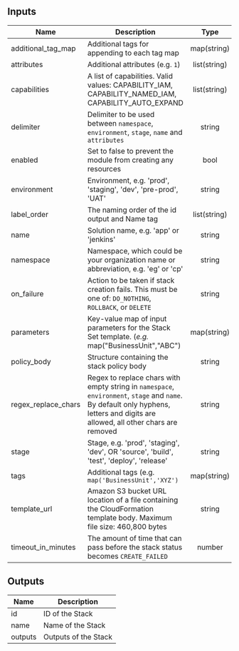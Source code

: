 ## Inputs

| Name | Description | Type | Default | Required |
|------|-------------|:----:|:-----:|:-----:|
| additional_tag_map | Additional tags for appending to each tag map | map(string) | `<map>` | no |
| attributes | Additional attributes (e.g. `1`) | list(string) | `<list>` | no |
| capabilities | A list of capabilities. Valid values: CAPABILITY_IAM, CAPABILITY_NAMED_IAM, CAPABILITY_AUTO_EXPAND | list(string) | `<list>` | no |
| delimiter | Delimiter to be used between `namespace`, `environment`, `stage`, `name` and `attributes` | string | `-` | no |
| enabled | Set to false to prevent the module from creating any resources | bool | `true` | no |
| environment | Environment, e.g. 'prod', 'staging', 'dev', 'pre-prod', 'UAT' | string | `` | no |
| label_order | The naming order of the id output and Name tag | list(string) | `<list>` | no |
| name | Solution name, e.g. 'app' or 'jenkins' | string | `` | no |
| namespace | Namespace, which could be your organization name or abbreviation, e.g. 'eg' or 'cp' | string | `` | no |
| on_failure | Action to be taken if stack creation fails. This must be one of: `DO_NOTHING`, `ROLLBACK`, or `DELETE` | string | `ROLLBACK` | no |
| parameters | Key-value map of input parameters for the Stack Set template. (_e.g._ map("BusinessUnit","ABC") | map(string) | `<map>` | no |
| policy_body | Structure containing the stack policy body | string | `` | no |
| regex_replace_chars | Regex to replace chars with empty string in `namespace`, `environment`, `stage` and `name`. By default only hyphens, letters and digits are allowed, all other chars are removed | string | `/[^a-zA-Z0-9-]/` | no |
| stage | Stage, e.g. 'prod', 'staging', 'dev', OR 'source', 'build', 'test', 'deploy', 'release' | string | `` | no |
| tags | Additional tags (e.g. `map('BusinessUnit','XYZ')` | map(string) | `<map>` | no |
| template_url | Amazon S3 bucket URL location of a file containing the CloudFormation template body. Maximum file size: 460,800 bytes | string | - | yes |
| timeout_in_minutes | The amount of time that can pass before the stack status becomes `CREATE_FAILED` | number | `30` | no |

## Outputs

| Name | Description |
|------|-------------|
| id | ID of the Stack |
| name | Name of the Stack |
| outputs | Outputs of the Stack |

